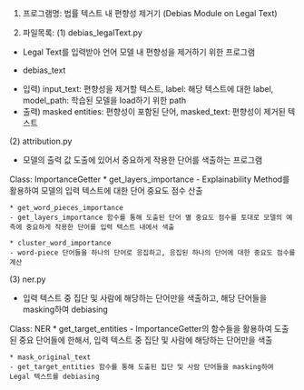 1. 프로그램명: 법률 텍스트 내 편향성 제거기 (Debias Module on Legal Text)

2. 파일목록:
 (1) debias_legalText.py
  - Legal Text를 입력받아 언어 모델 내 편향성을 제거하기 위한 프로그램

  * debias_text
  - 입력) input_text: 편향성을 제거할 텍스트, label: 해당 텍스트에 대한 label, model_path: 학습된 모델을 load하기 위한 path 
  - 출력) masked entities: 편향성이 포함된 단어, masked_text: 편향성이 제거된 텍스트

 (2) attribution.py
  - 모델의 출력 값 도출에 있어서 중요하게 작용한 단어를 색출하는 프로그램

  Class: ImportanceGetter
    * get_layers_importance
    - Explainability Method를 활용하여 모델의 입력 텍스트에 대한 단어 중요도 점수 산출

    * get_word_pieces_importance
    - get_layers_importance 함수를 통해 도출된 단어 별 중요도 점수를 토대로 모델의 예측에 중요하게 작용한 단어를 입력 텍스트 내에서 색출

    * cluster_word_importance
    - word-piece 단어들을 하나의 단어로 응집하고, 응집된 하나의 단어에 대한 중요도 점수를 계산

  (3) ner.py
  - 입력 텍스트 중 집단 및 사람에 해당하는 단어만을 색출하고, 해당 단어들을 masking하여 debiasing

  Class: NER
    * get_target_entities
    - ImportanceGetter의 함수들을 활용하여 도출된 중요 단어들에 한해서, 입력 텍스트 중 집단 및 사람에 해당하는 단어만을 색출

    * mask_original_text
    - get_target_entities 함수를 통해 도출된 집단 및 사람 단어들을 masking하여 Legal 텍스트를 debiasing
